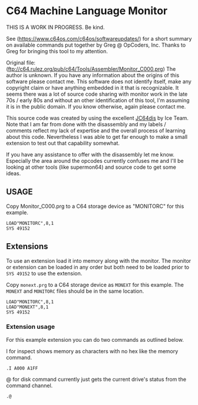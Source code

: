 # C64 Machine Language Monitor

THIS IS A WORK IN PROGRESS.  Be kind.

See (https://www.c64os.com/c64os/softwareupdates/) for a short summary on available commands put together by Greg @ OpCoders, Inc.  Thanks to Greg for bringing this tool to my attention.

Original file:
(ftp://c64.rulez.org/pub/c64/Tools/Assembler/Monitor_C000.prg)
The author is unknown.
If you have any information about the origins of this software please contact me.
This software does not identify itself, make any copyright claim or have anything embedded in it that is recognizable.
It seems there was a lot of source code sharing with monitor work in the late 70s / early 80s and without an other identification of this tool, I'm assuming it is in the public domain.  If you know otherwise, again please contact me.

This source code was created by using the excellent [JC64dis](https://iceteam.itch.io/jc64dis) by Ice Team. Note that I am far from done with the disassembly and my labels / comments reflect my lack of expertise and the overall process of learning about this code.  Nevertheless I was able to get far enough to make a small extension to test out that capability somewhat.

If you have any assistance to offer with the disassembly let me know.  Especially the area around the opcodes currently confuses me and I'll be looking at other tools (like supermon64) and source code to get some ideas.


## USAGE

Copy Monitor_C000.prg to a C64 storage device as "MONITORC" for this example.

```
LOAD"MONITORC",8,1
SYS 49152
```

## Extensions

To use an extension load it into memory along with the monitor.  The monitor or extension can be loaded in any order but both need to be loaded prior to `SYS 49152` to use the extension.

Copy `monext.prg` to a C64 storage device as `MONEXT` for this example. The `MONEXT` and `MONITORC` files should be in the same location.

```
LOAD"MONITORC",8,1
LOAD"MONEXT",8,1
SYS 49152
```

### Extension usage
For this example extension you can do two commands as outlined below.

I for inspect shows memory as characters with no hex like the memory command.
```
.I A000 A1FF
```

@ for disk command currently just gets the current drive's status from the command channel.
```
.@
```

